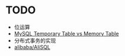 # TODO

- 位运算
- [MySQL Temporary Table vs Memory Table](https://www.dbrnd.com/2015/08/mysql-temporary-table-vs-memory-table/)
- 分布式事务的实现
- [alibaba/AliSQL](https://github.com/alibaba/AliSQL)
